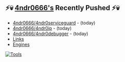 ## ⚡💀 <a href="https://4ndr0666.github.io/4ndr0site" target="_blank">4ndr0666's</a> Recently Pushed ⚡💀


- [4ndr0666/4ndr0serviceguard](https://github.com/4ndr0666/4ndr0serviceguard) - (today)
- [4ndr0666/4ndr0ip](https://github.com/4ndr0666/4ndr0ip) - (today)
- [4ndr0666/4ndr0debugger](https://github.com/4ndr0666/4ndr0debugger) - (today)
- [Links](https://github.com/4ndr0666/Links/blob/main/README.md)        
- [Engines](https://github.com/hoothin/SearchJumper/discussions/73)    

[![Tools](https://skillicons.dev/icons?i=go,py,react,nextjs,git,linux,bash,neovim&theme=dark&perline=18)](https://skillicons.dev)

